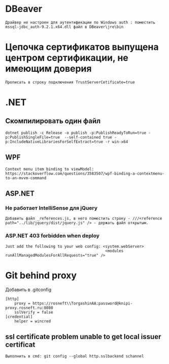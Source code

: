 # DBeaver
	Драйвер не настроен для аутентификации по Windows auth : поместить mssql-jdbc_auth-9.2.1.x64.dll файл в DBeaver\jre\bin

# Цепочка сертификатов выпущена центром сертификации, не имеющим доверия
	Прописать в строку подключения TrustServerCetificate=true

# .NET
## Скомпилировать один файл
	dotnet publish -c Release -o publish -p:PublishReadyToRun=true -p:PublishSingleFile=true  --self-contained true -p:IncludeNativeLibrariesForSelfExtract=true -r win-x64  

## WPF
	Context menu item binding to viewModel: https://stackoverflow.com/questions/3583507/wpf-binding-a-contextmenu-to-an-mvvm-command

## ASP.NET 
### Не работает IntelliSense для jQuery
	Добавить файл _references.js, в него поместить строку - ///<reference path="../lib/jquery/dist/jquery.js" /> - держать файл открытым.

### ASP.NET 403 forbidden when deploy
 	Just add the following to your web config: <system.webServer> 
                                                <modules runAllManagedModulesForAllRequests="true" /> 
                                                                                   
# Git behind proxy
Добавить в .gitconfig

	[http]
		proxy = https://rosneft\\TorgashinAA:password@knipi-proxy.rosneft.ru:8080
		sslVerify = false
	[credential]
		helper = wincred
	
## ssl certificate problem unable to get local issuer certificat
	Выполнить в cmd: git config --global http.sslbackend schannel
	
